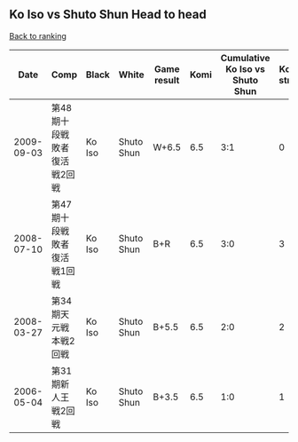 ## Ko Iso vs Shuto Shun Head to head

[Back to ranking](../../index.md)




| **Date** | **Comp** | **Black** | **White** | **Game result** | **Komi** | **Cumulative Ko Iso vs Shuto Shun** | **Ko Iso streak** | **Shuto Shun streak** | 
| --- | --- | --- | --- | --- | --- | --- | --- | --- |
| 2009-09-03 | 第48期十段戦敗者復活戦2回戦 | Ko Iso | Shuto Shun | W+6.5 | 6.5 | 3:1 | 0 | 1 | 
| 2008-07-10 | 第47期十段戦敗者復活戦1回戦 | Ko Iso | Shuto Shun | B+R | 6.5 | 3:0 | 3 | 0 | 
| 2008-03-27 | 第34期天元戦本戦2回戦 | Ko Iso | Shuto Shun | B+5.5 | 6.5 | 2:0 | 2 | 0 | 
| 2006-05-04 | 第31期新人王戦2回戦 | Ko Iso | Shuto Shun | B+3.5 | 6.5 | 1:0 | 1 | 0 |





